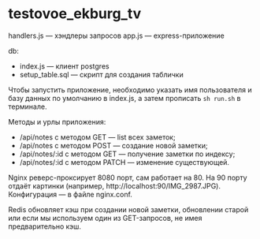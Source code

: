 # testovoe_ekburg_tv

handlers.js — хэндлеры запросов
app.js — express-приложение

db:
- index.js — клиент postgres
- setup_table.sql — скрипт для создания таблички

Чтобы запустить приложение, необходимо указать имя пользователя и базу данных по умолчанию в index.js, а затем прописать `sh run.sh` в терминале.

Методы и урлы приложения:
- /api/notes с методом GET — list всех заметок;
- /api/notes с методом POST — создание новой заметки;
- /api/notes/:id с методом GET — получение заметки по индексу;
- /api/notes/:id с методом PATCH — изменение существующей.

Nginx реверс-проксирует 8080 порт, сам работает на 80. На 90 порту отдаёт картинки (например, http://localhost:90/IMG_2987.JPG). Конфигурация — в файле nginx.conf.

Redis обновляет кэш при создании новой заметки, обновлении старой или если мы используем один из GET-запросов, не имея предварительно кэш.
